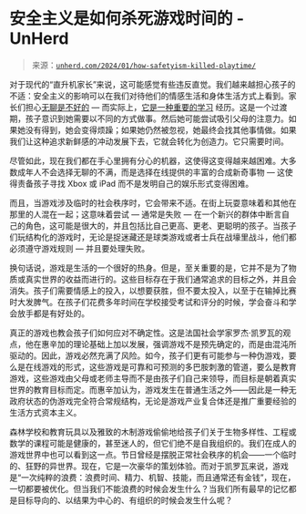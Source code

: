 <!--yml

category: 未分类

date: 2024-05-27 15:21:15

-->

# 安全主义是如何杀死游戏时间的 - UnHerd

> 来源：[`unherd.com/2024/01/how-safetyism-killed-playtime/`](https://unherd.com/2024/01/how-safetyism-killed-playtime/)

对于现代的“直升机家长”来说，这可能感觉有些违反直觉。我们越来越担心孩子的不适：安全主义的影响可以在我们对待他们的情感生活和身体生活方式上看到。家长们担心[无聊是不好的](https://time.com/4419331/boredom-parenting/) — 而实际上，[它是一种重要的学习](https://theconversation.com/how-kids-can-benefit-from-boredom-65596) 经历。这是一个过渡期，孩子意识到她需要以不同的方式做事。然后她可能尝试吸引父母的注意力。如果她没有得到，她会变得烦躁；如果她仍然被忽视，她最终会找其他事情做。如果我们让这种追求新鲜感的冲动发展下去，它就会转化为创造力。它只需要时间。

尽管如此，现在我们都在手心里拥有分心的机器，这使得这变得越来越困难。大多数成年人不会选择无聊的不满，而是选择在线提供的丰富的合成新奇事物 — 这使得责备孩子寻找 Xbox 或 iPad 而不是发明自己的娱乐形式变得困难。

而且，当游戏涉及临时的社会秩序时，它会带来不适。在街上玩耍意味着和其他在那里的人混在一起；这意味着尝试 — 通常是失败 — 在一个新兴的群体中断言自己的角色，这可能是很大的，并且包括比自己更高、更老、更聪明的孩子。当孩子们玩结构化的游戏时，无论是捉迷藏还是球类游戏或者士兵在战壕里战斗，他们都必须遵守游戏规则 — 并且要处理失败。

换句话说，游戏是生活的一个很好的热身。但是，至关重要的是，它并不是为了物质或真实世界的收益而进行的。这些目标存在于我们通常追求的目标之外，并且会消失。孩子们需要情感上的投入，以想要获胜，但不要太投入，以至于在输掉比赛时大发脾气。在孩子们花费多年时间在学校接受考试和评分的时候，学会奋斗和学会放手都是有好处的。

真正的游戏也教会孩子们如何应对不确定性。这是法国社会学家罗杰·凯罗瓦的观点，他在惠辛加的理论基础上加以发展，强调游戏不是预先确定的，而是由混沌所驱动的。因此，游戏必然充满了风险。如今，孩子们更有可能参与一种伪游戏，要么是在线游戏的形式，这些游戏是可靠和可预测的多巴胺刺激的管道，要么是教育游戏，这些游戏由父母或老师主导而不是由孩子们自己来领导，而目标是朝着真实世界的教育目标而定。而惠辛加认为，游戏发生在普通生活之外——因此是一种无政府状态的伪游戏完全符合常规结构，无论是游戏产业复合体还是推广重要经验的生活方式资本主义。

森林学校和教育玩具以及雅致的木制游戏偷偷地给孩子们关于生物多样性、工程或数学的课程可能是健康的，甚至迷人的，但它们绝不是自我组织的。我们在成人的游戏世界中也可以看到这一点。节日曾经是摆脱正常社会秩序的机会——一个临时的、狂野的异世界。现在，它是一次豪华的策划体验。而对于凯罗瓦来说，游戏是“一次纯粹的浪费：浪费时间、精力、机智、技能，而且通常还有金钱”，现在，一切都要被优化。但当我们不能浪费的时候会发生什么？当我们所有最早的记忆都是目标导向的、以结果为中心的、有组织的时候会发生什么呢？
